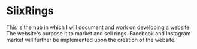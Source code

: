 # SiixRings
This is the hub in which I will document and work on developing a website. The website's purpose it to market and sell rings. Facebook and Instagram market will further be implemented upon the creation of the website.
